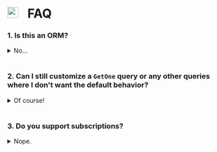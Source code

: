 # <img height="25" src="https://user-images.githubusercontent.com/10101283/66178622-8f14d480-e62b-11e9-8db7-d18cc7885fb3.png"> &ensp;FAQ

### 1. Is this an ORM?

<details>
<summary>No...</summary>

__`a1` does not do any database interaction__. All database interactions go though a `DataLoader`, while `a1` simply tells the data loader what it wants done. This also means that `a1` does not handle database setup or teardown. You will have to create the tables and manage migrations.
    
</details>

<br/>

### 2. Can I still customize a `GetOne` query or any other queries where I don't want the default behavior?

<details>
<summary>Of course!</summary>

Check out [this page]() to find out how to override any default behaviors.

</details>

<br/>

### 3. Do you support subscriptions?

<details>
<summary>Nope.</summary>

There is no support for it currently, and no plans in doing so in the future as of now.

</details>
